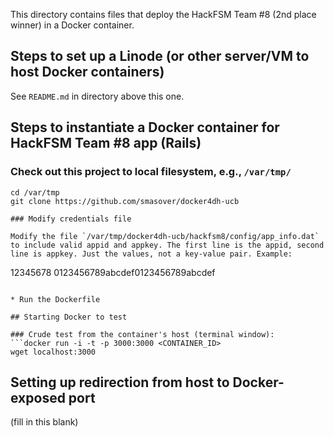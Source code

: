 This directory contains files that deploy the HackFSM Team #8 (2nd place winner) in a Docker container.

## Steps to set up a Linode (or other server/VM to host Docker containers)

See `README.md` in directory above this one.


## Steps to instantiate a Docker container for HackFSM Team #8 app (Rails)

### Check out this project to local filesystem, e.g., `/var/tmp/`

  ```
  cd /var/tmp
  git clone https://github.com/smasover/docker4dh-ucb
  
### Modify credentials file

Modify the file `/var/tmp/docker4dh-ucb/hackfsm8/config/app_info.dat` to include valid appid and appkey. The first line is the appid, second line is appkey. Just the values, not a key-value pair. Example:

  ```
  12345678
  0123456789abcdef0123456789abcdef
  ```
  
* Run the Dockerfile

## Starting Docker to test

### Crude test from the container's host (terminal window):
  ```docker run -i -t -p 3000:3000 <CONTAINER_ID>
  wget localhost:3000
  ```

## Setting up redirection from host to Docker-exposed port

(fill in this blank)


